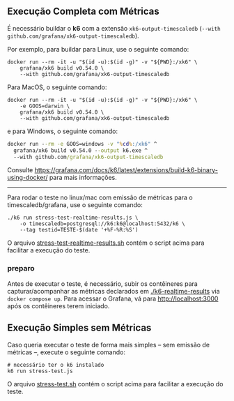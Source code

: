 ## Execução Completa com Métricas

É necessário buildar o **k6** com a extensão `xk6-output-timescaledb` (`--with github.com/grafana/xk6-output-timescaledb`).

Por exemplo, para buildar para Linux, use o seguinte comando:
```shell
docker run --rm -it -u "$(id -u):$(id -g)" -v "${PWD}:/xk6" \
    grafana/xk6 build v0.54.0 \
    --with github.com/grafana/xk6-output-timescaledb
```

Para MacOS, o seguinte comando:
```shell
docker run --rm -it -u "$(id -u):$(id -g)" -v "${PWD}:/xk6" \
    -e GOOS=darwin \
    grafana/xk6 build v0.54.0 \
    --with github.com/grafana/xk6-output-timescaledb
```

e para Windows, o seguinte comando:
```cmd
docker run --rm -e GOOS=windows -v "%cd%:/xk6" ^
  grafana/xk6 build v0.54.0 --output k6.exe ^
  --with github.com/grafana/xk6-output-timescaledb
```

Consulte https://grafana.com/docs/k6/latest/extensions/build-k6-binary-using-docker/ para mais informações.

---

Para rodar o teste no linux/mac com emissão de métricas para o timescaledb/grafana, use o seguinte comando:
```shell
./k6 run stress-test-realtime-results.js \
    -o timescaledb=postgresql://k6:k6@localhost:5432/k6 \
    --tag testid=TESTE-$(date '+%F-%R:%S')
```
O arquivo [stress-test-realtime-results.sh](./stress-test-realtime-results.sh) contém o script acima para facilitar a execução do teste.

### preparo

Antes de executar o teste, é necessário, subir os contêineres para capturar/acompanhar as métricas declarados em [./k6-realtime-results](./k6-realtime-results) via `docker compose up`. Para acessar o Grafana, vá para [http://localhost:3000](http://localhost:3000) após os contêineres terem iniciado.

## Execução Simples sem Métricas

Caso queria executar o teste de forma mais simples – sem emissão de métricas –, execute o seguinte comando:

```shell
# necessário ter o k6 instalado
k6 run stress-test.js
```
O arquivo [stress-test.sh](./stress-test.sh) contém o script acima para facilitar a execução do teste.
